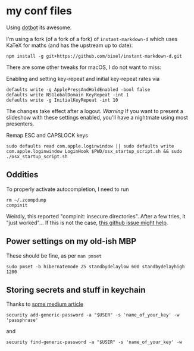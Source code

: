 # my conf files
Using [dotbot](https://github.com/anishathalye/dotbot) its awesome.

I'm using a fork (of a fork of a fork) of `instant-markdown-d` which uses KaTeX
for maths (and has the upstream up to date):

    npm install -g git+https://github.com/bixel/instant-markdown-d.git

There are some other tweaks for macOS, I do not want to miss:

Enabling and setting key-repeat and initial key-repeat rates via
```
defaults write -g ApplePressAndHoldEnabled -bool false
defaults write NSGlobalDomain KeyRepeat -int 1
defaults write -g InitialKeyRepeat -int 10
```
The changes take effect after a logout.
*Warning* If you want to present a slideshow with these settings enabled,
you'll have a nightmate using most presenters.

Remap ESC and CAPSLOCK keys
```
sudo defaults read com.apple.loginwindow || sudo defaults write com.apple.loginwindow LoginHook $PWD/osx_startup_script.sh && sudo ./osx_startup_script.sh
```

## Oddities

To properly activate autocompletion, I need to run
```
rm ~/.zcompdump
compinit
```
Weirdly, this reported "compinit: insecure directories". After a few tries, it
"just worked"...  If this is not the case, [this github issue might
help](https://github.com/zsh-users/zsh-completions/issues/433).

## Power settings on my old-ish MBP
These should be fine, as per `man pmset`
```
sudo pmset -b hibernatemode 25 standbydelaylow 600 standbydelayhigh 1200
```

## Storing secrets and stuff in keychain
Thanks to [some medium article](https://medium.com/@johnjjung/how-to-store-sensitive-environment-variables-on-macos-76bd5ba464f6)
```
security add-generic-password -a "$USER" -s 'name_of_your_key' -w 'passphrase'
```
and
```
security find-generic-password -a "$USER" -s 'name_of_your_key' -w
```

